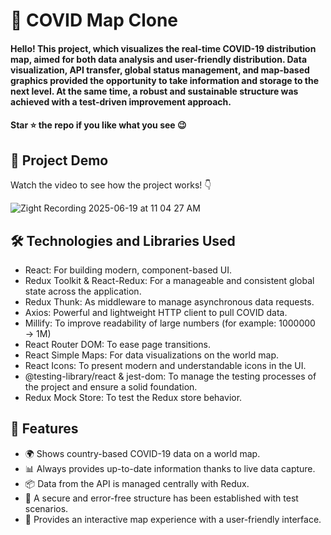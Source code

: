 <div><h1>🦠 COVID Map Clone</h1></div>
<h4>Hello! This project, which visualizes the real-time COVID-19 distribution map, aimed for both data analysis and user-friendly distribution. Data visualization, API transfer, global status management, and map-based graphics provided the opportunity to take information and storage to the next level. At the same time, a robust and sustainable structure was achieved with a test-driven improvement approach.</h4>
<h4>Star ⭐ the repo if you like what you see 😉 </h4>
 <div>
 <h2>📸 Project Demo</h2>
 <p>Watch the video to see how the project works! 👇</p>
   

![Zight Recording 2025-06-19 at 11 04 27 AM](https://github.com/user-attachments/assets/fcbd5627-f9f8-44e5-a0c3-216abcb9c92b)




<h2>🛠️ Technologies and Libraries Used</h2>
 <ul>
   <li>React: For building modern, component-based UI.</li>
   <li>Redux Toolkit & React-Redux: For a manageable and consistent global state across the application.</li>
   <li>Redux Thunk: As middleware to manage asynchronous data requests.</li>
   <li>Axios: Powerful and lightweight HTTP client to pull COVID data.</li>
   <li>Millify: To improve readability of large numbers (for example: 1000000 → 1M)</li>
   <li>React Router DOM: To ease page transitions.</li>
   <li>React Simple Maps: For data visualizations on the world map.</li>
   <li>React Icons: To present modern and understandable icons in the UI.</li>
   <li>@testing-library/react & jest-dom: To manage the testing processes of the project and ensure a solid foundation.</li>
   <li>Redux Mock Store: To test the Redux store behavior.</li>
   
 </ul>  
 
 <h2>🎨 Features</h2>
 <ul>
   <li>🌍 Shows country-based COVID-19 data on a world map.</li>
   <li>📊 Always provides up-to-date information thanks to live data capture.</li>
   <li>📦 Data from the API is managed centrally with Redux.</li>
   <li>🧪 A secure and error-free structure has been established with test scenarios.</li>
   <li>🧭 Provides an interactive map experience with a user-friendly interface.</li>
 
 </ul> 
 
